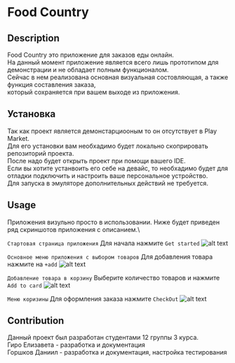 # Food Country

## Description 
Food Country это приложение для заказов еды онлайн.\
На данный момент приложение является всего лишь прототипом для демонстрации и не обладает полным функционалом.\
Сейчас в нем реализована основная визуальная состовляющая, а также функция составления заказа, \
который сохраняется при вашем выходе из приложения.

## Установка
Так как проект является демонстарциооным то он отсутствует в Play Market.\
Для его установки вам необхадимо будет локально скоприровать репозиторий проекта.\
После надо будет открыть проект при помощи вашего IDE.\
Если вы хотите устанвоить  его себе на девайс, то необхадимо будет для отладки подключить и настроить ваше персональное устройство.\
Для запуска в эмуляторе дополнительных действий не требуется.

## Usage
Приложения визульно просто в использовании. Ниже будет приведен ряд скриншотов приложения с описанием.\


`Стартовая страница приложения`
Для начала нажмите `Get started`
![alt text](examples/img1.jpg)

`Основное меню приложения с выбором товаров`
Для добавления товара нажмите на `+add` 
![alt text](examples/img2.jpg)

`Добавление товара в корзину`
Выберите количество товаров и нажмите `Add to card`
![alt text](examples/img3.jpg)

`Меню коризины`
Для оформления заказа нажмите `CheckOut`
![alt text](examples/img4.jpg)

## Contribution

Данный проект был разработан студентами 12 группы 3 курса.\
Гиро Елизавета - разработка и документация\
Горшков Даниил - разработка и документация, настройка тестирования



